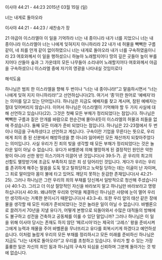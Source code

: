 이사야 44:21 - 44:23 
2015년 03월 15일 (일)

너는 내게로 돌아오라



이사야 44:21 - 44:23 / 새찬송가  장


21 야곱아 이스라엘아 이 일을 기억하라 너는 내 종이니라 내가 너를 지었으니 너는 내 종이니라 이스라엘아 너는 나에게 잊혀지지 아니하리라 22 내가 네 허물을 빽빽한 구름 같이, 네 죄를 안개 같이 없이하였으니 너는 내게로  돌아오라 내가 너를 구속하였음이니라 23 여호와께서 이 일을 행하셨으니 하늘아 노래할지어다 땅의 깊은 곳들아 높이 부를지어다 산들아 숲과 그 가운데의 모든 나무들아 소리내어 노래할지어다 여호와께서 야곱을 구속하셨으니 이스라엘 중에 자기의 영광을 나타내실 것임이로다

해석도움





하나님은 범죄 한 이스라엘을 향해 두 번이나 “너는 내 종이니라!”고 말씀하시면서 “너는 나에게 잊혀 지지 아니하리라!”고 선언하십니다(21). 여기서 ‘종’이란 원어로 ‘예배자’라는 의미를 담고 있는 단어입니다. 하나님은 지금도 예배자를 찾고 계시며, 참된 예배자는 절대 잊어버리지 않습니다. 이어서 하나님은 이스라엘이 기억해야 할 두 가지 사실에 대해 선언하고 있습니다(22). 그것은 첫째 모든 부채가 정리되었다는 점입니다. 하나님은 빽빽한 구름과 짙은 안개를 바람으로 한순간에 몰아내듯이 이스라엘의 허물과 죄들을 없애 주셨습니다. 둘째 모든 미래가 준비 되었다는 점입니다. 하나님은 22-23절에서 두 번이나 야곱을 구속하셨다고 선언하고 계십니다. 구속이란 기업을 무른다는 뜻으로, 우리에게 죄의 종 된 신분에서 해방하셨을 뿐 아니라 잃어버린 모든 재산까지 되찾아주었다는 의미입니다. 
사실 우리가 진 죄의 빚을 생각할 때 모든 부채가 정리되었다는 것은 놀라운 일이 아닐 수 없습니다. 유다가 바벨론에 의해 멸망하게 된 결정적인 원인은 악한 왕이 아니라 선한 왕인 히스기야가 이끌어 낸 것입니다(사 39:5-7). 곧 우리의 최고의 선함도 멸망받기에 조금도 부족하지 않은 죄 성 덩어리인 것입니다. 게다가 우리는 우리를 존귀하게 해주는 말씀을 도둑 맞고 탈취당하고 노략질 당하는 데는 이골이 난 자이며, 그 죄로 말미암아 몸이 불에 타고 있어도 깨닫지 못하는 둔감한 존재입니다(사 42:21-25). 그러나 하나님은 그런 우리의 죄의 부채를 당신께서 일방적으로 청산해 주셨습니다(사 40:1-2). 그리고 더 이상 절망적인 자신을 바라보지 말고 하나님만 바라보라고 명령하십니다(사 40:9). 왜냐하면 우리와 언약을 체결하신 하나님은 사랑에 눈이 멀어 우리만 생각하시는 거룩한 분이시기 때문입니다(사 43:3-4). 
또한 우리 앞의 태산 같은 장애물을 생각할 때 모든 미래가 준비되었다는 것은 놀라운 일이 아닐 수 없습니다. 바벨론으로 끌려가서 70년을 지낼 유다가, 어떻게 본향으로 되돌아와서 수많은 대적들의 방해에도 불구하고 성전을 건축하고 공동체를 이룰 수 있단 말입니까? 그러나 하나님은 이 일을 위해 이사야 당시는 존재도 하지 않던 ‘페르시아’라는 제국의 ‘고레스’ 왕을 준비시켜 그에게 능력과 재물을 주어 바벨론을 무너뜨리고 유다를 회복시키게 하겠다고 예언하셨습니다. 이처럼 놀랍게 우리의 모든 부채를 정리하시고 모든 미래를 준비하신 하나님은 지금도  “너는 내게로 돌아오라!”고 우리를 초청하고 있습니다.  우리가 할 수 있는 가장 훌륭한 일은 자신의 죄인 됨과 하나님의 구속자 되심을 신뢰하며 그분께 돌아가는 것 밖에 없습니다.
